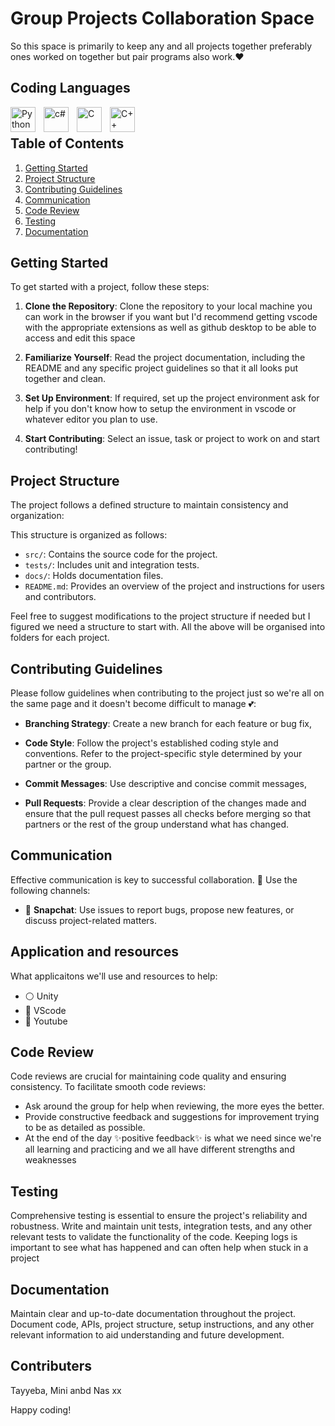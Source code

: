 # Group Projects Collaboration Space

So this space is primarily to keep any and all projects together preferably ones worked on together but pair programs also work.❤️

## Coding Languages
<img align="left" alt="Python" width="40px" style="padding-right:10px;" src="https://cdn.jsdelivr.net/gh/devicons/devicon/icons/python/python-original.svg" />

<img align="left" alt="c#" width="40px" style="padding-right:10px;" src="https://cdn.jsdelivr.net/gh/devicons/devicon/icons/csharp/csharp-original.svg">

<img align="left" alt="C" width="40px" style="padding-right:10px;" src="https://cdn.jsdelivr.net/gh/devicons/devicon/icons/c/c-original.svg" />

<img align="left" alt="C++" width="40px" style="padding-right:10px;" src="https://cdn.jsdelivr.net/gh/devicons/devicon/icons/cplusplus/cplusplus-original.svg" />

<br>

## Table of Contents

1. [Getting Started](#getting-started)
2. [Project Structure](#project-structure)
3. [Contributing Guidelines](#contributing-guidelines)
4. [Communication](#communication)
5. [Code Review](#code-review)
6. [Testing](#testing)
7. [Documentation](#documentation)

## Getting Started

To get started with a project, follow these steps:

1. **Clone the Repository**: Clone the repository to your local machine you can work in the browser if you want but I'd recommend getting vscode with the appropriate extensions as well as github desktop to be able to access and edit this space 

2. **Familiarize Yourself**: Read the project documentation, including the README and any specific project guidelines so that it all looks put together and clean.

3. **Set Up Environment**: If required, set up the project environment ask for help if you don't know how to setup the environment in vscode or whatever editor you plan to use.

4. **Start Contributing**: Select an issue, task or project to work on and start contributing!

## Project Structure

The project follows a defined structure to maintain consistency and organization:

This structure is organized as follows:

- `src/`: Contains the source code for the project.
- `tests/`: Includes unit and integration tests.
- `docs/`: Holds documentation files.
- `README.md`: Provides an overview of the project and instructions for users and contributors.

Feel free to suggest modifications to the project structure if needed but I figured we need a structure to start with. All the above will be organised into folders for each project.

## Contributing Guidelines

Please follow guidelines when contributing to the project just so we're all on the same page and it doesn't become difficult to manage 💕:

- **Branching Strategy**: Create a new branch for each feature or bug fix,

- **Code Style**: Follow the project's established coding style and conventions. Refer to the project-specific style determined by your partner or the group.

- **Commit Messages**: Use descriptive and concise commit messages,

- **Pull Requests**: Provide a clear description of the changes made and ensure that the pull request passes all checks before merging so that partners or the rest of the group understand what has changed.

## Communication

Effective communication is key to successful collaboration. 🥰
Use the following channels:

- 💛 **Snapchat**: Use issues to report bugs, propose new features, or discuss project-related matters.

## Application and resources

What applicaitons we'll use and resources to help:
- ⚪ Unity
- 🔵 VScode
- 🔴 Youtube
## Code Review

Code reviews are crucial for maintaining code quality and ensuring consistency. To facilitate smooth code reviews:

- Ask around the group for help when reviewing, the more eyes the better.
- Provide constructive feedback and suggestions for improvement trying to be as detailed as possible.
- At the end of the day ✨positive feedback✨ is what we need since we're all learning and practicing and we all have different strengths and weaknesses

## Testing

Comprehensive testing is essential to ensure the project's reliability and robustness. Write and maintain unit tests, integration tests, and any other relevant tests to validate the functionality of the code. Keeping logs is important to see what has happened and can often help when stuck in a project

## Documentation

Maintain clear and up-to-date documentation throughout the project. Document code, APIs, project structure, setup instructions, and any other relevant information to aid understanding and future development.

## Contributers

Tayyeba, Mini anbd Nas xx

Happy coding!
